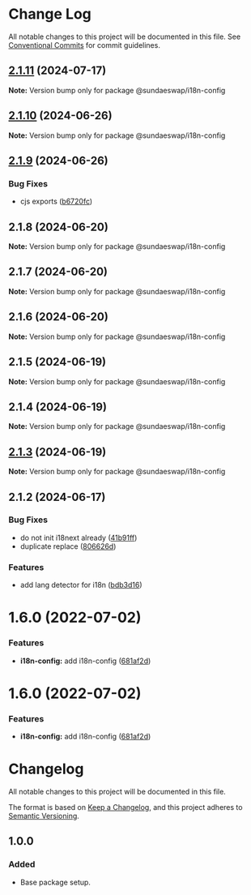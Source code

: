 # Change Log

All notable changes to this project will be documented in this file.
See [Conventional Commits](https://conventionalcommits.org) for commit guidelines.

## [2.1.11](https://github.com/sundaeswap-finance/frontend-configurations/compare/@sundaeswap/i18n-config@2.1.10...@sundaeswap/i18n-config@2.1.11) (2024-07-17)

**Note:** Version bump only for package @sundaeswap/i18n-config

## [2.1.10](https://github.com/sundaeswap-finance/frontend-configurations/compare/@sundaeswap/i18n-config@2.1.9...@sundaeswap/i18n-config@2.1.10) (2024-06-26)

**Note:** Version bump only for package @sundaeswap/i18n-config

## [2.1.9](https://github.com/sundaeswap-finance/frontend-configurations/compare/@sundaeswap/i18n-config@2.1.8...@sundaeswap/i18n-config@2.1.9) (2024-06-26)

### Bug Fixes

- cjs exports ([b6720fc](https://github.com/sundaeswap-finance/frontend-configurations/commit/b6720fc27363ecbb808d3311bbf06482df472916))

## 2.1.8 (2024-06-20)

**Note:** Version bump only for package @sundaeswap/i18n-config

## 2.1.7 (2024-06-20)

**Note:** Version bump only for package @sundaeswap/i18n-config

## 2.1.6 (2024-06-20)

**Note:** Version bump only for package @sundaeswap/i18n-config

## 2.1.5 (2024-06-19)

**Note:** Version bump only for package @sundaeswap/i18n-config

## 2.1.4 (2024-06-19)

**Note:** Version bump only for package @sundaeswap/i18n-config

## [2.1.3](https://github.com/sundaeswap-finance/frontend-configurations/compare/@sundaeswap/i18n-config@2.1.2...@sundaeswap/i18n-config@2.1.3) (2024-06-19)

**Note:** Version bump only for package @sundaeswap/i18n-config

## 2.1.2 (2024-06-17)

### Bug Fixes

- do not init i18next already ([41b91ff](https://github.com/sundaeswap-finance/frontend-configurations/commit/41b91ff623719c5cfaf21e9840140e2397d1e731))
- duplicate replace ([806626d](https://github.com/sundaeswap-finance/frontend-configurations/commit/806626de43e7ab56b579a248c082753d804f3c2a))

### Features

- add lang detector for i18n ([bdb3d16](https://github.com/sundaeswap-finance/frontend-configurations/commit/bdb3d16a1e9fed7245bd01acc31ac7a007726bfc))

# 1.6.0 (2022-07-02)

### Features

- **i18n-config:** add i18n-config ([681af2d](https://github.com/sundaeswap-finance/frontend-configurations/commit/681af2d173d3e776a71631ac7d27e9a95f7671fc))

# 1.6.0 (2022-07-02)

### Features

- **i18n-config:** add i18n-config ([681af2d](https://github.com/sundaeswap-finance/frontend-configurations/commit/681af2d173d3e776a71631ac7d27e9a95f7671fc))

# Changelog

All notable changes to this project will be documented in this file.

The format is based on [Keep a Changelog](https://keepachangelog.com/en/1.0.0/), and this project adheres to [Semantic Versioning](https://semver.org/spec/v2.0.0.html).

## 1.0.0

### Added

- Base package setup.
